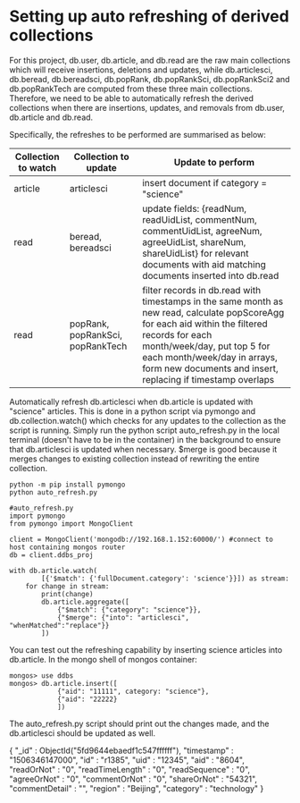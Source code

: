 # Setting up auto refreshing of derived collections

For this project, db.user, db.article, and db.read are the raw main collections which will receive insertions, deletions and updates, while db.articlesci, db.beread, db.bereadsci, db.popRank, db.popRankSci, db.popRankSci2 and db.popRankTech are computed from these three main collections. Therefore, we need to be able to automatically refresh the derived collections when there are insertions, updates, and removals from db.user, db.article and db.read. 

Specifically, the refreshes to be performed are summarised as below:

| Collection to watch  | Collection to update | Update to perform |
| ------------- | ------------- | ------------- |
| article  | articlesci  | insert document if category = "science" |
| read  | beread, bereadsci | update fields: {readNum, readUidList, commentNum, commentUidList, agreeNum, agreeUidList, shareNum, shareUidList} for relevant documents with aid matching documents inserted into db.read |
| read | popRank, popRankSci, popRankTech | filter records in db.read with timestamps in the same month as new read, calculate popScoreAgg for each aid within the filtered records for each month/week/day, put top 5 for each month/week/day in arrays, form new documents and insert, replacing if timestamp overlaps |


Automatically refresh db.articlesci when db.article is updated with "science" articles. This is done in a python script via pymongo and db.collection.watch() which checks for any updates to the collection as the script is running. Simply run the python script auto_refresh.py in the local terminal (doesn't have to be in the container) in the background to ensure that db.articlesci is updated when necessary. $merge is good because it merges changes to existing collection instead of rewriting the entire collection.
```
python -m pip install pymongo
python auto_refresh.py
```

```
#auto_refresh.py
import pymongo
from pymongo import MongoClient

client = MongoClient('mongodb://192.168.1.152:60000/') #connect to host containing mongos router
db = client.ddbs_proj

with db.article.watch(
        [{'$match': {'fullDocument.category': 'science'}}]) as stream:
    for change in stream:
        print(change)
        db.article.aggregate([
            {"$match": {"category": "science"}},
            {"$merge": {"into": "articlesci", "whenMatched":"replace"}}
        ])
```
You can test out the refreshing capability by inserting science articles into db.article. In the mongo shell of mongos container:
```
mongos> use ddbs
mongos> db.article.insert([
            {"aid": "11111", category: "science"},
            {"aid": "22222}
            ])
```
The auto_refresh.py script should print out the changes made, and the db.articlesci should be updated as well.


{
	"_id" : ObjectId("5fd9644ebaedf1c547ffffff"),
	"timestamp" : "1506346147000",
	"id" : "r1385",
	"uid" : "12345",
	"aid" : "8604",
	"readOrNot" : "0",
	"readTimeLength" : "0",
	"readSequence" : "0",
	"agreeOrNot" : "0",
	"commentOrNot" : "0",
	"shareOrNot" : "54321",
	"commentDetail" : "",
	"region" : "Beijing",
	"category" : "technology"
}
